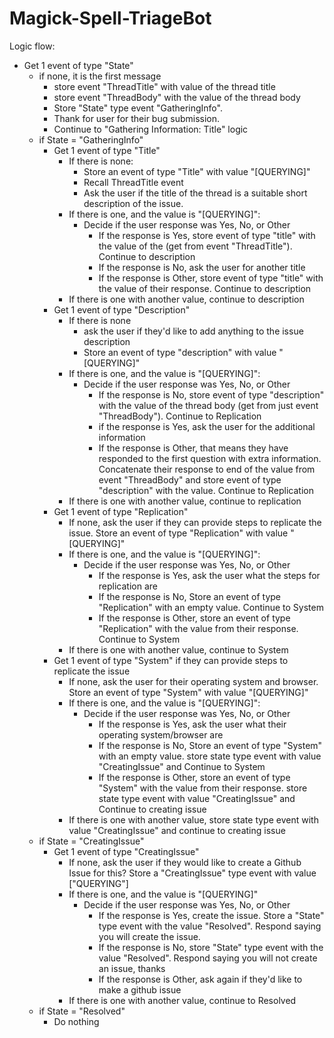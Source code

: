 # Magick-Spell-TriageBot

Logic flow:

- Get 1 event of type "State"
  - if none, it is the first message
    - store event "ThreadTitle" with value of the thread title
    - store event "ThreadBody" with the value of the thread body
    - Store "State" type event "GatheringInfo".
    - Thank for user for their bug submission.
    - Continue to "Gathering Information: Title" logic
  - if State = "GatheringInfo"
    - Get 1 event of type "Title"
      - If there is none:
        - Store an event of type "Title" with value "[QUERYING]"
        - Recall ThreadTitle event
        - Ask the user if the title of the thread is a suitable short description of the issue.
      - If there is one, and the value is "[QUERYING]":
        - Decide if the user response was Yes, No, or Other
          - If the response is Yes, store event of type "title" with the value of the (get from event "ThreadTitle"). Continue to description
          - If the response is No, ask the user for another title
          - If the response is Other, store event of type "title" with the value of their response. Continue to description
      - If there is one with another value, continue to description
    - Get 1 event of type "Description"
      - If there is none
        - ask the user if they'd like to add anything to the issue description
        - Store an event of type "description" with value "[QUERYING]"
      - If there is one, and the value is "[QUERYING]":
        - Decide if the user response was Yes, No, or Other
          - If the response is No, store event of type "description" with the value of the thread body (get from just event "ThreadBody"). Continue to Replication
          - if the response is Yes, ask the user for the additional information
          - If the response is Other, that means they have responded to the first question with extra information. Concatenate their response to end of the value from event "ThreadBody" and store event of type "description" with the value. Continue to Replication
      - If there is one with another value, continue to replication
    - Get 1 event of type "Replication"
      - If none, ask the user if they can provide steps to replicate the issue. Store an event of type "Replication" with value "[QUERYING]"
      - If there is one, and the value is "[QUERYING]":
        - Decide if the user response was Yes, No, or Other
          - If the response is Yes, ask the user what the steps for replication are
          - If the response is No, Store an event of type "Replication" with an empty value. Continue to System
          - If the response is Other, store an event of type "Replication" with the value from their response. Continue to System
      - If there is one with another value, continue to System
    - Get 1 event of type "System" if they can provide steps to replicate the issue
      - If none, ask the user for their operating system and browser. Store an event of type "System" with value "[QUERYING]"
      - If there is one, and the value is "[QUERYING]":
        - Decide if the user response was Yes, No, or Other
          - If the response is Yes, ask the user what their operating system/browser are
          - If the response is No, Store an event of type "System" with an empty value. store state type event with value "CreatingIssue" and Continue to System
          - If the response is Other, store an event of type "System" with the value from their response. store state type event with value "CreatingIssue" and Continue to creating issue
      - If there is one with another value, store state type event with value "CreatingIssue" and continue to creating issue
  - if State = "CreatingIssue"
    - Get 1 event of type "CreatingIssue"
      - If none, ask the user if they would like to create a Github Issue for this? Store a "CreatingIssue" type event with value ["QUERYING"]
      - If there is one, and the value is "[QUERYING]"
        - Decide if the user response was Yes, No, or Other
          - If the response is Yes, create the issue. Store a "State" type event with the value "Resolved". Respond saying you will create the issue.
          - If the response is No, store "State" type event with the value "Resolved". Respond saying you will not create an issue, thanks
          - If the response is Other, ask again if they'd like to make a github issue
      - If there is one with another value, continue to Resolved
  - if State = "Resolved"
    - Do nothing
